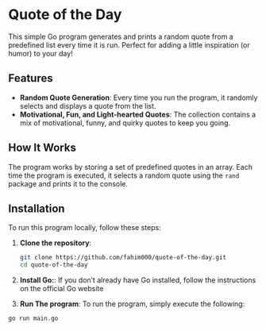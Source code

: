# Quote of the Day

This simple Go program generates and prints a random quote from a predefined list every time it is run. Perfect for adding a little inspiration (or humor) to your day!

## Features

- **Random Quote Generation**: Every time you run the program, it randomly selects and displays a quote from the list.
- **Motivational, Fun, and Light-hearted Quotes**: The collection contains a mix of motivational, funny, and quirky quotes to keep you going.

## How It Works

The program works by storing a set of predefined quotes in an array. Each time the program is executed, it selects a random quote using the `rand` package and prints it to the console.

## Installation

To run this program locally, follow these steps:

1. **Clone the repository**:

   ```bash
   git clone https://github.com/fahim000/quote-of-the-day.git
   cd quote-of-the-day
2. **Install Go:**:
If you don’t already have Go installed, follow the instructions on the official Go website
3. **Run The program**:
To run the program, simply execute the following:
 ```bash
go run main.go

